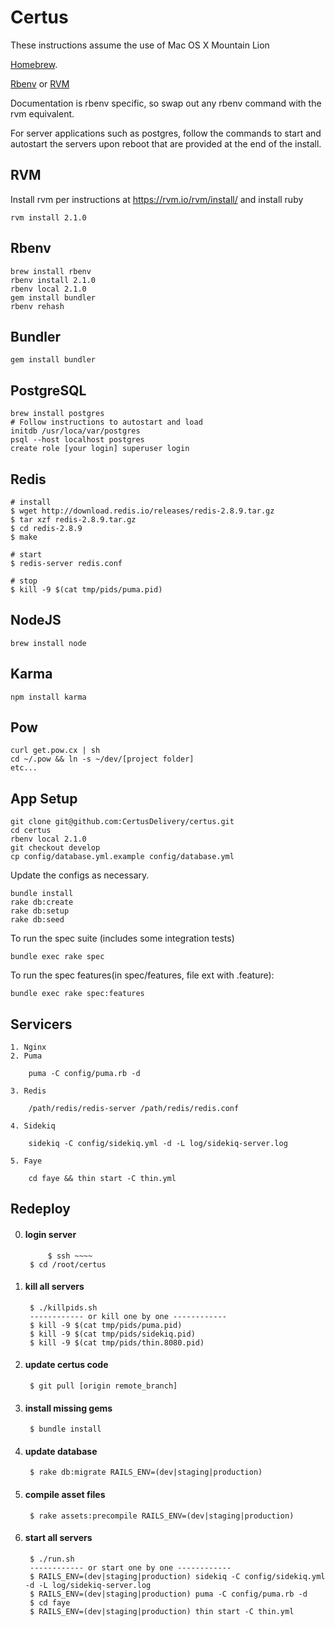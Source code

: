 Certus
=======

These instructions assume the use of Mac OS X Mountain Lion

[Homebrew](http://github.com/mxcl/homebrew).

[Rbenv](https://github.com/sstephenson/rbenv) or [RVM](https://rvm.io/rvm/install/)

Documentation is rbenv specific, so swap out any rbenv command with the rvm equivalent.

For server applications such as postgres, follow the commands to start and autostart the servers upon reboot that are provided at the end of the install.


RVM
---
Install rvm per instructions at https://rvm.io/rvm/install/ and install ruby

    rvm install 2.1.0


Rbenv
-----

    brew install rbenv
    rbenv install 2.1.0
    rbenv local 2.1.0
    gem install bundler
    rbenv rehash


Bundler
-------

    gem install bundler


PostgreSQL
----------

    brew install postgres
    # Follow instructions to autostart and load
    initdb /usr/loca/var/postgres
    psql --host localhost postgres
    create role [your login] superuser login

Redis
-----

	# install
	$ wget http://download.redis.io/releases/redis-2.8.9.tar.gz
    $ tar xzf redis-2.8.9.tar.gz
    $ cd redis-2.8.9
    $ make
    
    # start
    $ redis-server redis.conf
    
    # stop
    $ kill -9 $(cat tmp/pids/puma.pid)
    

NodeJS
---

    brew install node


Karma
---

    npm install karma


Pow
---

    curl get.pow.cx | sh
    cd ~/.pow && ln -s ~/dev/[project folder]
    etc...


App Setup
---------

    git clone git@github.com:CertusDelivery/certus.git
    cd certus
    rbenv local 2.1.0
    git checkout develop
    cp config/database.yml.example config/database.yml

Update the configs as necessary.

    bundle install
    rake db:create
    rake db:setup
    rake db:seed

To run the spec suite (includes some integration tests)

    bundle exec rake spec

To run the spec features(in spec/features, file ext with .feature):

    bundle exec rake spec:features


Servicers 
---------

	1. Nginx
	2. Puma
	
		puma -C config/puma.rb -d
		 
	3. Redis
	
	   	/path/redis/redis-server /path/redis/redis.conf
	   	
	4. Sidekiq
	
		sidekiq -C config/sidekiq.yml -d -L log/sidekiq-server.log
		
	5. Faye
	
		cd faye && thin start -C thin.yml
		
Redeploy
--------

0. #### login server
		    $ ssh ~~~~
        $ cd /root/certus
1. #### kill all servers
        $ ./killpids.sh
        ------------ or kill one by one ------------
        $ kill -9 $(cat tmp/pids/puma.pid)
        $ kill -9 $(cat tmp/pids/sidekiq.pid)
        $ kill -9 $(cat tmp/pids/thin.8080.pid)
3. #### update certus code
        $ git pull [origin remote_branch]
4. #### install missing gems
        $ bundle install       
5. #### update database
        $ rake db:migrate RAILS_ENV=(dev|staging|production)
6. #### compile asset files
        $ rake assets:precompile RAILS_ENV=(dev|staging|production)
7. #### start all servers
        $ ./run.sh
        ------------ or start one by one ------------
        $ RAILS_ENV=(dev|staging|production) sidekiq -C config/sidekiq.yml -d -L log/sidekiq-server.log
        $ RAILS_ENV=(dev|staging|production) puma -C config/puma.rb -d
        $ cd faye
        $ RAILS_ENV=(dev|staging|production) thin start -C thin.yml

